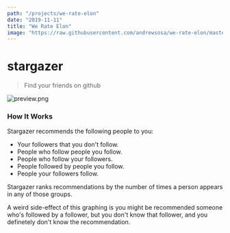 ```yaml
---
path: "/projects/we-rate-elon"
date: "2019-11-11"
title: "We Rate Elon"
image: "https://raw.githubusercontent.com/andrewsosa/we-rate-elon/master/public/img/elon-cover.png"
---
```


# stargazer
> Find your friends on github

![preview.png](https://github.com/andrewsosa/stargazer/blob/ae5cff98be19e0bb8a0179f5514b22f8d38cf80c/public/preview.png)

### How It Works

Stargazer recommends the following people to you:

* Your followers that you don't follow.
* People who follow people you follow.
* People who follow your followers.
* People followed by people you follow.
* People your followers follow.

Stargazer ranks recommendations by the number of times a person appears in any of those groups.

A weird side-effect of this graphing is you might be recommended someone who's followed by a follower, but you don't know that follower, and you definetely don't know the recommendation.
